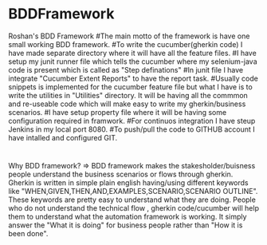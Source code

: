 # BDDFramework
Roshan's BDD Framework
#The main motto of the framework is have one small working BDD framework.
#To write the cucumber(gherkin code) I have made separate directory where it will have all the feature files.
#I have setup my junit runner file which tells the cucumber where my selenium-java code is present which is called as "Step definations"
#In junit file I have integrate "Cucumber Extent Reports" to have the report task.
#Usually code snippets is implemented for the cucumber feature file but what I have is to write the utilities in "Utilities" directory. It will be having all the commmon and re-useable code which will make easy to write my gherkin/business scenarios.
#I have setup property file where it will be having some configuration required in framwork.
#For continuos integration I have steup Jenkins in my local port 8080.
#To push/pull the code to GITHUB account I have intalled and configured GIT.
#

Why BDD framework?
=> BDD framework makes the stakesholder/buisness people understand the business scenarios or flows through gherkin. Gherkin is written in simple plain english having/using different keywords like "WHEN,GIVEN,THEN,AND,EXAMPLES,SCENARIO,SCENARIO OUTLINE". These keywords are pretty easy to understand what they are doing. People who do not understand the technical flow , gherkin code/cucumber will help them to understand what the automation framework is working.
It simply answer the "What it is doing" for business people  rather than "How it is been done".
